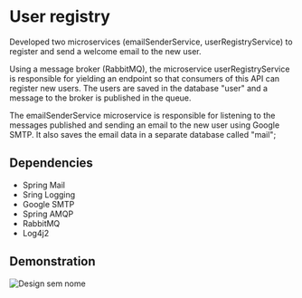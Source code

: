 # User registry

Developed two microservices (emailSenderService, userRegistryService) to register and send a welcome email to the new user. 

Using a message broker (RabbitMQ), the microservice userRegistryService is responsible for yielding an endpoint so that consumers of this API can register new users. The users are  saved in the database "user" and a message to the broker is published in the queue.

The emailSenderService microservice is responsible for listening to the messages published and sending an email to the new user using Google SMTP. It also saves the email data in a separate database called "mail";


## Dependencies
* Spring Mail
* Sring Logging
* Google SMTP
* Spring AMQP
* RabbitMQ
* Log4j2


## Demonstration
![Design sem nome](https://github.com/wmvieira21/UserMailMicroservices/assets/90009567/1780398b-2624-4622-830e-6d270c573144)
